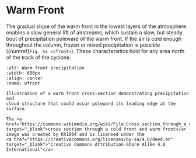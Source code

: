 # Warm Front

The gradual slope of the warm front in the lowest layers of the
atmosphere enables a slow general lift of airstreams, which sustain a
slow, but steady bout of precipitation poleward of the warm front. If
the air is cold enough throughout the column, frozen or mixed
precipitation is possible ({numref}`Fig. %s <cfront>`).
These characteristics hold for any area north
of the track of the cyclone.

```{figure} ../../images/warm_front_xsect.jpg
:alt: Warm front precipitation
:width: 650px
:align: center
:name: wfront

Illustration of a warm front cross-section demonstrating precipitation and
cloud structure that could occur poleward its leading edge at the surface.

The <a href="https://commons.wikimedia.org/wiki/File:Cross_section_through_a_cold_front_and_warm_front.jpg" target="_blank">cross section through a cold front and warm front</a>
image was created by Kh1604 and is licensed under the
<a href="https://creativecommons.org/licenses/by-sa/4.0/deed.en" target="_blank">"Creative Commons Attribution-Share Alike 4.0 International"</a> 
```